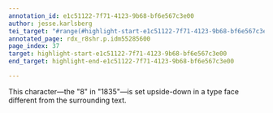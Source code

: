 ```yaml
---
annotation_id: e1c51122-7f71-4123-9b68-bf6e567c3e00
author: jesse.karlsberg
tei_target: "#range(#highlight-start-e1c51122-7f71-4123-9b68-bf6e567c3e00, #highlight-end-e1c51122-7f71-4123-9b68-bf6e567c3e00)"
annotated_page: rdx_r8shr.p.idm55285600
page_index: 37
target: highlight-start-e1c51122-7f71-4123-9b68-bf6e567c3e00
end_target: highlight-end-e1c51122-7f71-4123-9b68-bf6e567c3e00

---
```

This character—the "8" in "1835"—is set upside-down in a type face different from the surrounding text.